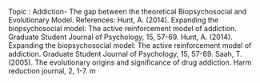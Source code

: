 Topic : Addiction- The gap between the theoretical Biopsychosocial and Evolutionary Model.
References: Hunt, A. (2014). Expanding the biopsychosocial model: The active reinforcement model of addiction. Graduate Student Journal of Psychology, 15, 57-69.
Hunt, A. (2014). Expanding the biopsychosocial model: The active reinforcement model of addiction. Graduate Student Journal of Psychology, 15, 57-69.
Saah, T. (2005). The evolutionary origins and significance of drug addiction. Harm reduction journal, 2, 1-7.
m 

